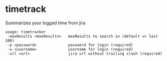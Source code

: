 timetrack
=========

Summarizes your logged time from jira

```
usage: timetracker
 -maxResults <maxResults>   maxResults to search in (default => last 100)
 -p <password>              password for login (required)
 -u <username>              username for login (required)
 -url <url>                 jira url without trailing slash (required)
 ```
